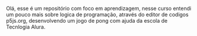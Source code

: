 Olá, esse é um repositório com foco em aprendizagem, nesse curso entendi um pouco mais sobre logica de programação, através do editor de codigos p5js.org, desenvolvendo um jogo de pong com ajuda da escola de Tecnlogia Alura.
